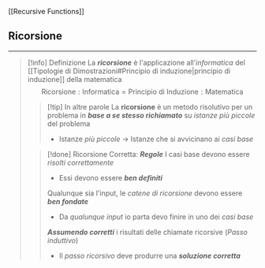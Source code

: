 [[Recursive Functions]]
## Ricorsione
---
>[!info] Definizione
>La ***ricorsione*** è l'applicazione all'*informatica* del [[Tipologie di Dimostrazioni#Principio di induzione|principio di induzione]] della matematica
>$$\text{Ricorsione}:\text{Informatica}=\text{Principio di Induzione}:\text{Matematica}$$
>>[!tip] In altre parole
>>La **ricorsione** è un metodo risolutivo per un problema in ***base a se stesso richiamato*** su *istanze più piccole* del problema
>>- Istanze *più piccole* $\to$ Istanze che si avvicinano ai *casi base*
>
>
>>[!done] Ricorsione Corretta: ***Regole***
>> I casi base devono essere *risolti correttamente*
>> - Essi devono essere ***ben definiti***
>> 
>>Qualunque sia l'input, le *catene di ricorsione* devono essere ***ben fondate***
>>- Da *qualunque input* io parta devo finire in uno dei *casi base*
>>
>>***Assumendo corretti*** i risultati delle chiamate ricorsive (*Passo induttivo*)
>>- Il *passo ricorsivo* deve produrre una ***soluzione corretta***
